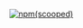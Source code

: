 [![npm(scooped)](https://img.shields.io/badge/npm-v1.0.0-blue)](https://www.npmjs.com/package/@ihapmustapha/since-time-ago)
